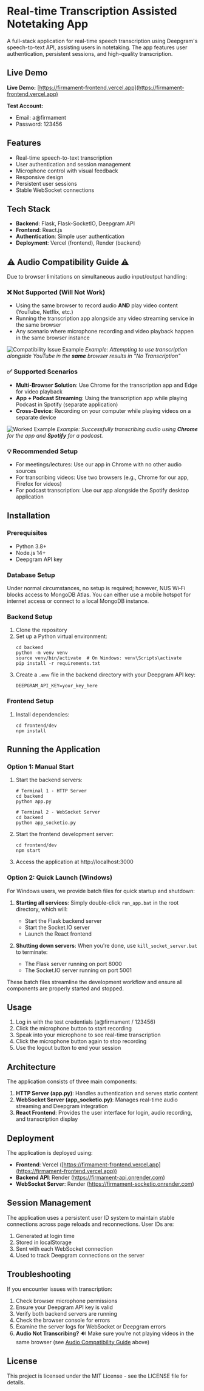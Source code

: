 # Real-time Transcription Assisted Notetaking App

A full-stack application for real-time speech transcription using Deepgram's speech-to-text API, assisting users in notetaking. The app features user authentication, persistent sessions, and high-quality transcription.

## Live Demo

**Live Demo:** [https://firmament-frontend.vercel.app](https://firmament-frontend.vercel.app)

**Test Account:**
- Email: a@firmament
- Password: 123456

## Features

- Real-time speech-to-text transcription
- User authentication and session management
- Microphone control with visual feedback
- Responsive design
- Persistent user sessions
- Stable WebSocket connections

## Tech Stack

- **Backend**: Flask, Flask-SocketIO, Deepgram API
- **Frontend**: React.js
- **Authentication**: Simple user authentication
- **Deployment**: Vercel (frontend), Render (backend)

## ⚠️ Audio Compatibility Guide ⚠️

Due to browser limitations on simultaneous audio input/output handling:

### ❌ Not Supported (Will Not Work)
- Using the same browser to record audio **AND** play video content (YouTube, Netflix, etc.)
- Running the transcription app alongside any video streaming service in the same browser
- Any scenario where microphone recording and video playback happen in the same browser instance

![Compatibility Issue Example](images/transcription-compatibility-issue.png)
*Example: Attempting to use transcription alongside YouTube in the **same** browser results in "No Transcription"*

### ✅ Supported Scenarios
- **Multi-Browser Solution**: Use Chrome for the transcription app and Edge for video playback
- **App + Podcast Streaming**: Using the transcription app while playing Podcast in Spotify (separate application)
- **Cross-Device**: Recording on your computer while playing videos on a separate device

![Worked Example](images/worked-example.png)
*Example: Successfully transcribing audio using **Chrome** for the app and **Spotify** for a podcast.*

### 💡 Recommended Setup
- For meetings/lectures: Use our app in Chrome with no other audio sources
- For transcribing videos: Use two browsers (e.g., Chrome for our app, Firefox for videos)
- For podcast transcription: Use our app alongside the Spotify desktop application

## Installation

### Prerequisites

- Python 3.8+
- Node.js 14+
- Deepgram API key

### Database Setup

Under normal circumstances, no setup is required; however, NUS Wi‑Fi blocks access to MongoDB Atlas. You can either use a mobile hotspot for internet access or connect to a local MongoDB instance.

### Backend Setup

1. Clone the repository
2. Set up a Python virtual environment:
   ```
   cd backend
   python -m venv venv
   source venv/bin/activate  # On Windows: venv\Scripts\activate
   pip install -r requirements.txt
   ```
3. Create a `.env` file in the backend directory with your Deepgram API key:
   ```
   DEEPGRAM_API_KEY=your_key_here
   ```

### Frontend Setup

1. Install dependencies:
   ```
   cd frontend/dev
   npm install
   ```

## Running the Application

### Option 1: Manual Start

1. Start the backend servers:
   ```
   # Terminal 1 - HTTP Server
   cd backend
   python app.py
   
   # Terminal 2 - WebSocket Server
   cd backend
   python app_socketio.py
   ```

2. Start the frontend development server:
   ```
   cd frontend/dev
   npm start
   ```

3. Access the application at http://localhost:3000

### Option 2: Quick Launch (Windows)

For Windows users, we provide batch files for quick startup and shutdown:

1. **Starting all services**: 
   Simply double-click `run_app.bat` in the root directory, which will:
   - Start the Flask backend server
   - Start the Socket.IO server
   - Launch the React frontend

2. **Shutting down servers**:
   When you're done, use `kill_socket_server.bat` to terminate:
   - The Flask server running on port 8000
   - The Socket.IO server running on port 5001

These batch files streamline the development workflow and ensure all components are properly started and stopped.

## Usage

1. Log in with the test credentials (a@firmament / 123456)
2. Click the microphone button to start recording
3. Speak into your microphone to see real-time transcription
4. Click the microphone button again to stop recording
5. Use the logout button to end your session

## Architecture

The application consists of three main components:

1. **HTTP Server (app.py)**: Handles authentication and serves static content
2. **WebSocket Server (app_socketio.py)**: Manages real-time audio streaming and Deepgram integration
3. **React Frontend**: Provides the user interface for login, audio recording, and transcription display

## Deployment

The application is deployed using:
- **Frontend**: Vercel ([https://firmament-frontend.vercel.app](https://firmament-frontend.vercel.app))
- **Backend API**: Render (https://firmament-api.onrender.com)
- **WebSocket Server**: Render (https://firmament-socketio.onrender.com)

## Session Management

The application uses a persistent user ID system to maintain stable connections across page reloads and reconnections. User IDs are:

1. Generated at login time
2. Stored in localStorage
3. Sent with each WebSocket connection
4. Used to track Deepgram connections on the server

## Troubleshooting

If you encounter issues with transcription:

1. Check browser microphone permissions
2. Ensure your Deepgram API key is valid
3. Verify both backend servers are running
4. Check the browser console for errors
5. Examine the server logs for WebSocket or Deepgram errors
6. **Audio Not Transcribing?** 🔊 Make sure you're not playing videos in the same browser (see [Audio Compatibility Guide](#️-audio-compatibility-guide-️) above)

## License

This project is licensed under the MIT License - see the LICENSE file for details.
